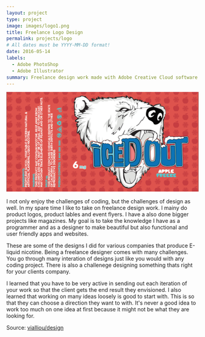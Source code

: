 ```yaml
---
layout: project
type: project
image: images/logo1.png
title: Freelance Logo Design
permalink: projects/logo
# All dates must be YYYY-MM-DD format!
date: 2016-05-14
labels:
  - Adobe PhotoShop
  - Adobe Illustrator
summary: Freelance design work made with Adobe Creative Cloud software.
---
```

<img class=" rounded centered medium image" src="../images/logo2.png">

I not only enjoy the challenges of coding, but the challenges of design as well. In my spare time I like to take on freelance design work. I mainy do product logos, product lables and event flyers. I have a also done bigger projects like magazines. My goal is to take the knowledge I have as a programmer and as a designer to make beautiful but also functional and user friendly apps and websites.

These are some of the designs I did for various companies that produce E-liquid nicotine. Being a freelance designer comes with many challenges. You go through many interation of designs just like you would with any coding project. There is also a challenege designing something thats right for your clients company. 

I learned that you have to be very active in sending out each iteration of your work so that the client gets the end result they envisioned. I also learned that working on many ideas loosely is good to start with. This is so that they can choose a direction they want to with. It's never a good idea to work too much on one idea at first because it might not be what they are looking for. 
 
Source: <a href="https://github.com/vialliou/design"><i class="large github icon"></i>vialliou/design</a>
